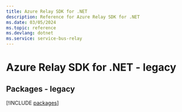```yaml
---
title: Azure Relay SDK for .NET
description: Reference for Azure Relay SDK for .NET
ms.date: 03/05/2024
ms.topic: reference
ms.devlang: dotnet
ms.service: service-bus-relay
---
```

# Azure Relay SDK for .NET - legacy
## Packages - legacy
[!INCLUDE [packages](relay-index.md)]